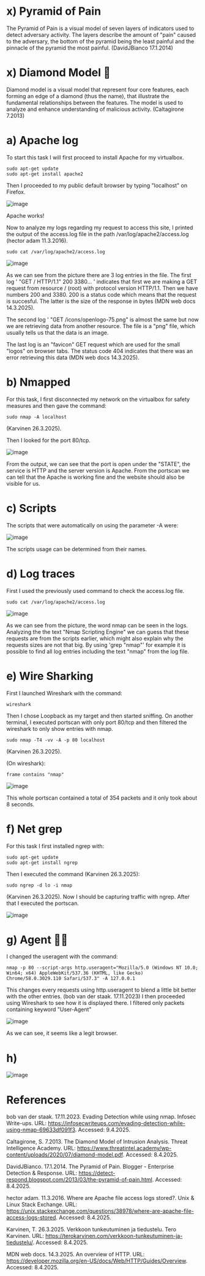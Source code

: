 # x) Pyramid of Pain 
The Pyramid of Pain is a visual model of seven layers of indicators used to detect adversary activity. 
The layers describe the amount of "pain" caused to the adversary, the bottom of the pyramid being the least painful and the pinnacle of the pyramid the most painful. (DavidJBianco 17.1.2014)


# x) Diamond Model 💎
Diamond model is a visual model that represent four core features, each forming an edge of a diamond (thus the name), that illustrate the fundamental relationships between the features. 
The model is used to analyze and enhance understanding of malicious activity. (Caltagirone 7.2013)


# a) Apache log
To start this task I will first proceed to install Apache for my virtualbox.

    sudo apt-get update
    sudo apt-get install apache2

Then I proceeded to my public default browser by typing "localhost" on Firefox.

![image](https://github.com/user-attachments/assets/4fdfb7d6-7c98-4f1d-ac2b-66e0657848f7)

Apache works!

Now to analyze my logs regarding my request to access this site, I printed the output of the access.log file in the path /var/log/apache2/access.log (hector adam 11.3.2016).

    sudo cat /var/log/apache2/access.log

![image](https://github.com/user-attachments/assets/c5d7112c-f248-4e46-8d47-3e95c858e1cd)

As we can see from the picture there are 3 log entries in the file. The first log ' "GET / HTTP/1.1" 200 3380... ' indicates that first we are making a GET request from resource / (root) with protocol version HTTP/1.1.
Then we have numbers 200 and 3380. 200 is a status code which means that the request is succesful. The latter is the size of the response in bytes (MDN web docs 14.3.2025).

The second log ' "GET /icons/openlogo-75.png" is almost the same but now we are retrieving data from another resource. The file is a "png" file, which usually tells us that the data is an image.

The last log is an "favicon" GET request which are used for the small "logos" on browser tabs. The status code 404 indicates that there was an error retrieving this data (MDN web docs 14.3.2025).


# b) Nmapped
For this task, I first disconnected my network on the virtualbox for safety measures and then gave the command:

    sudo nmap -A localhost
(Karvinen 26.3.2025).

Then I looked for the port 80/tcp.

![image](https://github.com/user-attachments/assets/47c9c4d7-ea88-412c-9d8a-c041fe062608)

From the output, we can see that the port is open under the "STATE", the service is HTTP and the server version is Apache.
From the portscan we can tell that the Apache is working fine and the website should also be visible for us.


# c) Scripts
The scripts that were automatically on using the parameter -A were:

![image](https://github.com/user-attachments/assets/c9ae8308-1be4-4ee6-8f16-1210f0d604ef)

The scripts usage can be determined from their names.


# d) Log traces
First I used the previously used command to check the access.log file.

    sudo cat /var/log/apache2/access.log

![image](https://github.com/user-attachments/assets/0d3f3d1d-e77b-4156-a476-7444327ad87a)

As we can see from the picture, the word nmap can be seen in the logs. Analyzing the the text "Nmap Scripting Engine" we can guess that these requests are from the scripts earlier, which might also explain why the requests sizes are not that big.
By using 'grep "nmap"' for example it is possible to find all log entries including the text "nmap" from the log file.


# e) Wire Sharking
First I launched Wireshark with the command:

    wireshark

Then I chose Loopback as my target and then started sniffing.
On another terminal, I executed portscan with only port 80/tcp and then filtered the wireshark to only show entries with nmap.

    sudo nmap -T4 -vv -A -p 80 localhost
(Karvinen 26.3.2025).

(On wireshark):

    frame contains "nmap"

![image](https://github.com/user-attachments/assets/8d69915b-d306-4f84-866e-bafa8e407dfa)

This whole portscan contained a total of 354 packets and it only took about 8 seconds.


# f) Net grep
For this task I first installed ngrep with:

    sudo apt-get update
    sudo apt-get install ngrep

Then I executed the command (Karvinen 26.3.2025):

    sudo ngrep -d lo -i nmap
(Karvinen 26.3.2025).
Now I should be capturing traffic with ngrep. After that I executed the portscan.

![image](https://github.com/user-attachments/assets/a13debbe-56f3-4a07-b67d-07b354bad7d1)


# g) Agent 🕵️‍♂️
I changed the useragent with the command:

    nmap -p 80 --script-args http.useragent="Mozilla/5.0 (Windows NT 10.0; Win64; x64) AppleWebKit/537.36 (KHTML, like Gecko) Chrome/58.0.3029.110 Safari/537.3" -A 127.0.0.1

This changes every requests using http.useragent to blend a little bit better with the other entries. (bob van der staak. 17.11.2023)
I then proceeded using Wireshark to see how it is displayed there. I filtered only packets containing keyword "User-Agent"

![image](https://github.com/user-attachments/assets/9ebf9a32-8a17-4080-a7f0-4cbcffc114f2)

As we can see, it seems like a legit browser.

# h) 

![image](https://github.com/user-attachments/assets/a8de516f-8a07-4d38-b4a8-bcbf7ce40714)


# References

bob van der staak. 17.11.2023. Evading Detection while using nmap. Infosec Write-ups. URL: https://infosecwriteups.com/evading-detection-while-using-nmap-69633df091f3. Accessed: 9.4.2025.

Caltagirone, S. 7.2013. The Diamond Model of Intrusion Analysis. Threat Intelligence Academy. URL: https://www.threatintel.academy/wp-content/uploads/2020/07/diamond-model.pdf. Accessed: 8.4.2025.

DavidJBianco. 17.1.2014. The Pyramid of Pain. Blogger - Enterprise Detection & Response. URL: https://detect-respond.blogspot.com/2013/03/the-pyramid-of-pain.html. Accessed: 8.4.2025.

hector adam. 11.3.2016. Where are Apache file access logs stored?. Unix & Linux Stack Exchange. URL: https://unix.stackexchange.com/questions/38978/where-are-apache-file-access-logs-stored. Accessed: 8.4.2025.

Karvinen, T. 26.3.2025. Verkkoon tunkeutuminen ja tiedustelu. Tero Karvinen. URL: https://terokarvinen.com/verkkoon-tunkeutuminen-ja-tiedustelu/. Accessed: 8.4.2025.

MDN web docs. 14.3.2025. An overview of HTTP. URL: https://developer.mozilla.org/en-US/docs/Web/HTTP/Guides/Overview. Accessed: 8.4.2025.

